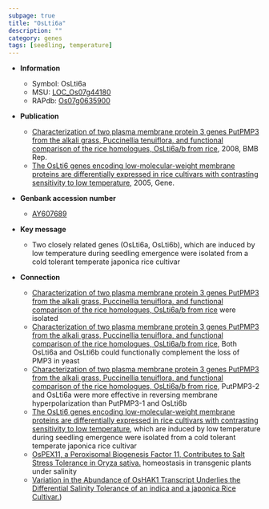 ```yaml
---
subpage: true
title: "OsLti6a"
description: ""
category: genes
tags: [seedling, temperature]
---
```


* **Information**  
    + Symbol: OsLti6a  
    + MSU: [LOC_Os07g44180](http://rice.plantbiology.msu.edu/cgi-bin/ORF_infopage.cgi?orf=LOC_Os07g44180)  
    + RAPdb: [Os07g0635900](http://rapdb.dna.affrc.go.jp/viewer/gbrowse_details/irgsp1?name=Os07g0635900)  

* **Publication**  
    + [Characterization of two plasma membrane protein 3 genes PutPMP3 from the alkali grass, Puccinellia tenuiflora, and functional comparison of the rice homologues, OsLti6a/b from rice](http://www.ncbi.nlm.nih.gov/pubmed?term=Characterization+of+two+plasma+membrane+protein+3+genes+PutPMP3+from+the+alkali+grass,+Puccinellia+tenuiflora,+and+functional+comparison+of+the+rice+homologues,+OsLti6a/b+from+rice%5BTitle%5D), 2008, BMB Rep.
    + [The OsLti6 genes encoding low-molecular-weight membrane proteins are differentially expressed in rice cultivars with contrasting sensitivity to low temperature](http://www.ncbi.nlm.nih.gov/pubmed?term=The+OsLti6+genes+encoding+low-molecular-weight+membrane+proteins+are+differentially+expressed+in+rice+cultivars+with+contrasting+sensitivity+to+low+temperature%5BTitle%5D), 2005, Gene.

* **Genbank accession number**  
    + [AY607689](http://www.ncbi.nlm.nih.gov/nuccore/AY607689)

* **Key message**  
    + Two closely related genes (OsLti6a, OsLti6b), which are induced by low temperature during seedling emergence were isolated from a cold tolerant temperate japonica rice cultivar

* **Connection**  
    + [Characterization of two plasma membrane protein 3 genes PutPMP3 from the alkali grass, Puccinellia tenuiflora, and functional comparison of the rice homologues, OsLti6a/b from rice](OsLti6a+and+OsLti6b) were isolated
    + [Characterization of two plasma membrane protein 3 genes PutPMP3 from the alkali grass, Puccinellia tenuiflora, and functional comparison of the rice homologues, OsLti6a/b from rice](http://www.ncbi.nlm.nih.gov/pubmed?term=Characterization+of+two+plasma+membrane+protein+3+genes+PutPMP3+from+the+alkali+grass,+Puccinellia+tenuiflora,+and+functional+comparison+of+the+rice+homologues,+OsLti6a/b+from+rice%5BTitle%5D), Both OsLti6a and OsLti6b could functionally complement the loss of PMP3 in yeast
    + [Characterization of two plasma membrane protein 3 genes PutPMP3 from the alkali grass, Puccinellia tenuiflora, and functional comparison of the rice homologues, OsLti6a/b from rice](http://www.ncbi.nlm.nih.gov/pubmed?term=Characterization+of+two+plasma+membrane+protein+3+genes+PutPMP3+from+the+alkali+grass,+Puccinellia+tenuiflora,+and+functional+comparison+of+the+rice+homologues,+OsLti6a/b+from+rice%5BTitle%5D), PutPMP3-2 and OsLti6a were more effective in reversing membrane hyperpolarization than PutPMP3-1 and OsLti6b
    + [The OsLti6 genes encoding low-molecular-weight membrane proteins are differentially expressed in rice cultivars with contrasting sensitivity to low temperature](OsLti6a,+OsLti6b), which are induced by low temperature during seedling emergence were isolated from a cold tolerant temperate japonica rice cultivar
    + [OsPEX11, a Peroxisomal Biogenesis Factor 11, Contributes to Salt Stress Tolerance in Oryza sativa.](+) homeostasis in transgenic plants under salinity
    + [Variation in the Abundance of OsHAK1 Transcript Underlies the Differential Salinity Tolerance of an indica and a japonica Rice Cultivar.](OsHKT1;5,+OsSOS1,+OsLti6a+and+OsLti6b))



